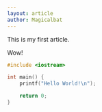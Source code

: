 ```yaml
---
layout: article
author: Magicalbat
---
```


This is my first article.

Wow!

```c
#include <iostream>

int main() {
    printf("Hello World!\n");

    return 0;
}
```
